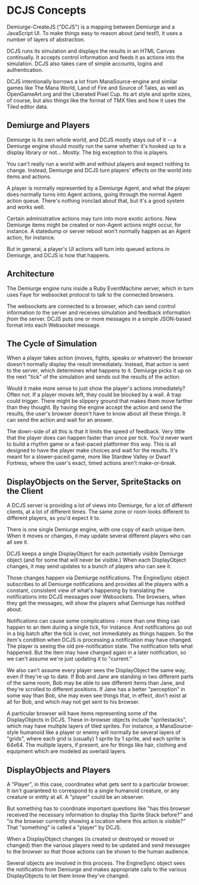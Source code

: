 # DCJS Concepts

Demiurge-CreateJS ("DCJS") is a mapping between Demiurge and a
JavaScript UI. To make things easy to reason about (and test!), it
uses a number of layers of abstraction.

DCJS runs its simulation and displays the results in an HTML Canvas
continually. It accepts control information and feeds it as actions
into the simulation. DCJS also takes care of simple accounts, logins
and authentication.

DCJS intentionally borrows a lot from ManaSource-engine and similar
games like The Mana World, Land of Fire and Source of Tales, as well
as OpenGameArt.org and the Liberated Pixel Cup. Its art style and
sprite sizes, of course, but also things like the format of TMX files
and how it uses the Tiled editor data.

## Demiurge and Players

Demiurge is its own whole world, and DCJS mostly stays out of it -- a
Demiurge engine should mostly run the same whether it's hooked up to a
display library or not... Mostly. The big exception to this is
players.

You can't really run a world with and without players and expect
nothing to change. Instead, Demiurge and DCJS turn players' effects on
the world into items and actions.

A player is normally represented by a Demiurge Agent, and what the
player does normally turns into Agent actions, going through the
normal Agent action queue. There's nothing ironclad about that, but
it's a good system and works well.

Certain administrative actions may turn into more exotic actions.  New
Demiurge items might be created or non-Agent actions might occur, for
instance. A statedump or server reboot won't normally happen as an
Agent action, for instance.

But in general, a player's UI actions will turn into queued actions in
Demiurge, and DCJS is how that happens.

## Architecture

The Demiurge engine runs inside a Ruby EventMachine server, which in
turn uses Faye for websocket protocol to talk to the connected browsers.

The websockets are connected to a browser, which can send control
information *to* the server and receives simulation and feedback
information *from* the server. DCJS puts one or more messages in a
simple JSON-based format into each Websocket message.

## The Cycle of Simulation

When a player takes action (moves, fights, speaks or whatever) the
browser doesn't normally display the result immediately. Instead, that
action is sent to the server, which determines what happens to
it. Demiurge picks it up on the next "tick" of the simulation and
sends out the results of the action.

Would it make more sense to just show the player's actions
immediately? Often not. If a player moves left, they could be blocked
by a wall. A trap could trigger. There might be slippery ground that
makes them move farther than they thought. By having the engine accept
the action and send the results, the user's browser doesn't have to
know about all these things. It can send the action and wait for an
answer.

The down-side of all this is that it limits the speed of
feedback. Very little that the player does can happen faster than once
per tick. You'd never want to build a rhythm game or a fast-paced
platformer this way. This is all designed to have the player make
choices and wait for the results. It's meant for a slower-paced game,
more like Stardew Valley or Dwarf Fortress, where the user's exact,
timed actions aren't make-or-break.

## DisplayObjects on the Server, SpriteStacks on the Client

A DCJS server is providing a lot of views into Demiurge, for a lot of
different clients, at a lot of different times. The same zone or room
looks different to different players, as you'd expect it to.

There is one single Demiurge engine, with one copy of each unique
item. When it moves or changes, it may update several different
players who can all see it.

DCJS keeps a single DisplayObject for each potentially visible
Demiurge object (and for some that will never be visible.) When each
DisplayObject changes, it may send updates to a bunch of players who
can see it.

Those changes happen via Demiurge notifications. The EngineSync object
subscribes to all Demiurge notifications and provides all the players
with a constant, consistent view of what's happening by translating
the notifications into DCJS messages over Websockets. The browsers,
when they get the messages, will show the players what Demiurge has
notified about.

Notifications can cause some complications - more than one thing can
happen to an item during a single tick, for instance. And
notifications go out in a big batch after the tick is over, not
immediately as things happen. So the item's condition when DCJS is
processing a notification may have changed. The player is seeing the
old pre-notification state. The notification tells what happened. But
the item may have changed again in a later notification, so we can't
assume we're just updating it to "current."

We also can't assume every player sees the DisplayObject the same way,
even if they're up to date. If Bob and Jane are standing in two
different parts of the same room, Bob may be able to see different
items than Jane, and they're scrolled to different positions. If Jane
has a better "perception" in some way than Bob, she may even see
things that, in effect, don't exist at all for Bob, and which may not
get sent to his browser.

A particular browser will have items representing some of the
DisplayObjects in DCJS. These in-browser objects include
"spritestacks", which may have multiple layers of tiled sprites. For
instance, a ManaSource-style humanoid like a player or enemy will
normally be several layers of "grids", where each grid is (usually) 1
sprite by 1 sprite, and each sprite is 64x64. The multiple layers, if
present, are for things like hair, clothing and equipment which are
modeled as overlaid layers.

## DisplayObjects and Players

A "Player", in this case, coordinates what gets sent to a particular
browser. It isn't guaranteed to correspond to a single humanoid
creature, or any creature or entity at all. A "player" could be an
observer.

But something has to coordinate important questions like "has this
browser received the necessary information to display this Sprite
Stack before?" and "is the browser currently showing a location where
this action is visible?" That "something" is called a "player" by
DCJS.

When a DisplayObject changes (is created or destroyed or moved or
changed) then the various players need to be updated and send messages
to the browser so that those actions can be shown to the human
audience.

Several objects are involved in this process. The EngineSync object
sees the notification from Demiurge and makes appropriate calls to the
various DisplayObjects to let them know they've changed.
